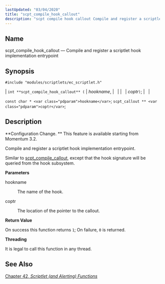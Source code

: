```yaml
---
lastUpdated: "03/04/2020"
title: "scpt_compile_hook_callout"
description: "scpt compile hook callout Compile and register a scriptlet hook implementation entrypoint int scpt compile hook callout hookname coptr const char hookname scpt callout coptr Configuration Change This feature is available starting from Momentum 3 2 Compile and register a scriptlet hook implementation entrypoint Similar to scpt compile callout except..."
---
```


<a name="apis.scpt_compile_hook_callout"></a> 
## Name

scpt_compile_hook_callout — Compile and register a scriptlet hook implementation entrypoint

## Synopsis

`#include "modules/scriptlets/ec_scriptlet.h"`

| `int **scpt_compile_hook_callout** (` | <var class="pdparam">hookname</var>, |   |
|   | <var class="pdparam">coptr</var>`)`; |   |

`const char * <var class="pdparam">hookname</var>`;
`scpt_callout ** <var class="pdparam">coptr</var>`;<a name="idp59030896"></a> 
## Description

**Configuration Change. ** This feature is available starting from Momentum 3.2.

Compile and register a scriptlet hook implementation entrypoint.

Similar to [scpt_compile_callout](/momentum/3/3-api/apis-scpt-compile-callout), except that the hook signature will be queried from the hook subsystem.

**<a name="idp59034896"></a> Parameters**

<dl class="variablelist">

<dt>hookname</dt>

<dd>

The name of the hook.

</dd>

<dt>coptr</dt>

<dd>

The location of the pointer to the callout.

</dd>

</dl>

**<a name="idp59039488"></a> Return Value**

On success this function returns `1`; On failure, `0` is returned.

**<a name="idp59041312"></a> Threading**

It is legal to call this function in any thread.

<a name="idp59042864"></a> 
## See Also

[Chapter 42, *Scriptlet (and Alerting) Functions*](script "Chapter 42. Scriptlet (and Alerting) Functions")